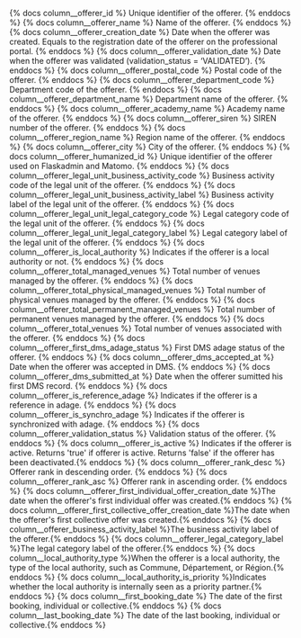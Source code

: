 {% docs column__offerer_id %} Unique identifier of the offerer. {% enddocs %}
{% docs column__offerer_name %} Name of the offerer. {% enddocs %}
{% docs column__offerer_creation_date %} Date when the offerer was created. Equals to the registration date of the offerer on the professional portal. {% enddocs %}
{% docs column__offerer_validation_date %} Date when the offerer was validated (validation_status = ‘VALIDATED’). {% enddocs %}
{% docs column__offerer_postal_code %} Postal code of the offerer. {% enddocs %}
{% docs column__offerer_department_code %} Department code of the offerer. {% enddocs %}
{% docs column__offerer_department_name %} Department name of the offerer. {% enddocs %}
{% docs column__offerer_academy_name %} Academy name of the offerer. {% enddocs %}
{% docs column__offerer_siren %} SIREN number of the offerer. {% enddocs %}
{% docs column__offerer_region_name %} Region name of the offerer. {% enddocs %}
{% docs column__offerer_city %} City of the offerer. {% enddocs %}
{% docs column__offerer_humanized_id %} Unique identifier of the offerer used on Flaskadmin and Matomo. {% enddocs %}
{% docs column__offerer_legal_unit_business_activity_code %} Business activity code of the legal unit of the offerer. {% enddocs %}
{% docs column__offerer_legal_unit_business_activity_label %} Business activity label of the legal unit of the offerer. {% enddocs %}
{% docs column__offerer_legal_unit_legal_category_code %} Legal category code of the legal unit of the offerer. {% enddocs %}
{% docs column__offerer_legal_unit_legal_category_label %} Legal category label of the legal unit of the offerer. {% enddocs %}
{% docs column__offerer_is_local_authority %} Indicates if the offerer is a local authority or not. {% enddocs %}
{% docs column__offerer_total_managed_venues %} Total number of venues managed by the offerer. {% enddocs %}
{% docs column__offerer_total_physical_managed_venues %} Total number of physical venues managed by the offerer. {% enddocs %}
{% docs column__offerer_total_permanent_managed_venues %} Total number of permanent venues managed by the offerer. {% enddocs %}
{% docs column__offerer_total_venues %} Total number of venues associated with the offerer. {% enddocs %}
{% docs column__offerer_first_dms_adage_status %} First DMS adage status of the offerer. {% enddocs %}
{% docs column__offerer_dms_accepted_at %} Date when the offerer was accepted in DMS. {% enddocs %}
{% docs column__offerer_dms_submitted_at %} Date when the offerer sumitted his first DMS record. {% enddocs %}
{% docs column__offerer_is_reference_adage %} Indicates if the offerer is a reference in adage. {% enddocs %}
{% docs column__offerer_is_synchro_adage %} Indicates if the offerer is synchronized with adage. {% enddocs %}
{% docs column__offerer_validation_status %} Validation status of the offerer. {% enddocs %}
{% docs column__offerer_is_active %} Indicates if the offerer is active. Returns 'true' if offerer is active. Returns 'false' if the offerer has been deactivated.{% enddocs %}
{% docs column__offerer_rank_desc %} Offerer rank in descending order. {% enddocs %}
{% docs column__offerer_rank_asc %} Offerer rank in ascending order. {% enddocs %}
{% docs column__offerer_first_individual_offer_creation_date %}The date when the offerer's first individual offer was created.{% enddocs %}
{% docs column__offerer_first_collective_offer_creation_date %}The date when the offerer's first collective offer was created.{% enddocs %}
{% docs column__offerer_business_activity_label %}The business activity label of the offerer.{% enddocs %}
{% docs column__offerer_legal_category_label %}The legal category label of the offerer.{% enddocs %}
{% docs column__local_authority_type %}When the offerer is a local authority, the type of the local authority, such as Commune, Département, or Région.{% enddocs %}
{% docs column__local_authority_is_priority %}Indicates whether the local authority is internally seen as a priority partner.{% enddocs %}
{% docs column__first_booking_date %} The date of the first booking, individual or collective.{% enddocs %}
{% docs column__last_booking_date %} The date of the last booking, individual or collective.{% enddocs %}
